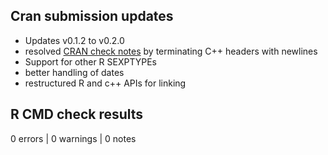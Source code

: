 ## Cran submission updates

* Updates v0.1.2 to v0.2.0
* resolved [CRAN check notes](https://cran.r-project.org/web/checks/check_results_jsonify.html) by terminating C++ headers with newlines
* Support for other R SEXPTYPEs
* better handling of dates
* restructured R and c++ APIs for linking

## R CMD check results

0 errors | 0 warnings | 0 notes
